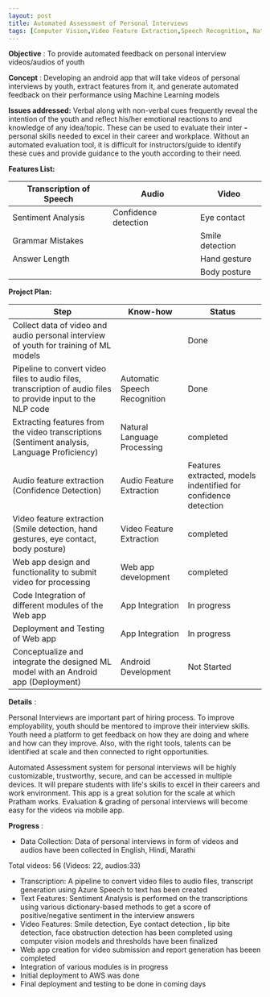 ```yaml
---
layout: post
title: Automated Assessment of Personal Interviews
tags: [Computer Vision,Video Feature Extraction,Speech Recognition, Natural Language Processing]
---
```


**Objective** : To provide automated feedback on personal interview videos/audios of youth

**Concept** : Developing an android app that will take videos of personal interviews by youth, extract features from it, and generate automated feedback on their performance using Machine Learning models

**Issues addressed:**   Verbal along with non-verbal cues frequently reveal the intention of the youth and reflect his/her emotional reactions to and knowledge of any idea/topic. These can be used to evaluate their inter **-** personal skills needed to excel in their career and workplace. Without an automated evaluation tool, it is difficult for instructors/guide to identify these cues and provide guidance to the youth according to their need.

**Features List:**

| **Transcription of Speech** | **Audio** | **Video** |
| --- | --- | --- |
| Sentiment Analysis | Confidence detection | Eye contact |
| Grammar Mistakes |  | Smile detection |
| Answer Length |  | Hand gesture |
| | | Body posture |

**Project Plan:**

| Step | Know-how | Status |
| --- | --- | --- |
| Collect data of video and audio personal interview of youth for training of ML models |  | Done |
| Pipeline to convert video files to audio files, transcription of audio files to provide input to the NLP code  |  Automatic Speech Recognition | Done |
| Extracting features from the video transcriptions (Sentiment analysis, Language Proficiency) | Natural Language Processing | completed |
| Audio feature extraction (Confidence Detection) | Audio Feature Extraction | Features extracted, models indentified for confidence detection |
| Video feature extraction (Smile detection, hand gestures, eye contact, body posture) | Video Feature Extraction | completed |
| Web app design and functionality to submit video for processing  | Web app development | completed|
| Code Integration of different modules of the Web app  | App Integration | In progress|
| Deployment and Testing of Web app  | App Integration | In progress|
| Conceptualize and integrate the designed ML model with an Android app (Deployment) | Android Development | Not Started |

**Details** :

Personal Interviews are important part of hiring process. To improve employability, youth should be mentored to improve their interview skills. Youth need a platform to get feedback on how they are doing and where and how can they improve. Also, with the right tools, talents can be identified at scale and then connected to right opportunities.

Automated Assessment system for personal interviews will be highly customizable, trustworthy, secure, and can be accessed in multiple devices. It will prepare students with life&#39;s skills to excel in their careers and work environment. This app is a great solution for the scale at which Pratham works. Evaluation &amp; grading of personal interviews will become easy for the videos via mobile app.

**Progress** :

- Data Collection: Data of personal interviews in form of videos and audios have been collected in English, Hindi, Marathi

Total videos: 56 (Videos: 22, audios:33)

- Transcription: A pipeline to convert video files to audio files, transcript generation using Azure Speech to text has been created
- Text Features: Sentiment Analysis is performed on the transcriptions using various dictionary-based methods to get a score of positive/negative sentiment in the interview answers
- Video Features: Smile detection, Eye contact detection , lip bite detection, face obstruction detection has been completed using computer vision models and thresholds have been finalized
- Web app creation for video submission and report generation has beeen completed
- Integration of various modules is in progress
- Initial deployment to AWS was done
- Final deployment and testing to be done in coming days

